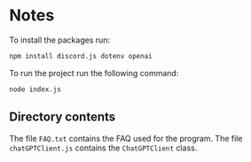 # Notes

To install the packages run:

```bash
npm install discord.js dotenv openai
```

To run the project run the following command:

```bash
node index.js
```

## Directory contents

The file `FAQ.txt` contains the FAQ used for the program. The file `chatGPTClient.js` contains the `ChatGPTClient` class.
